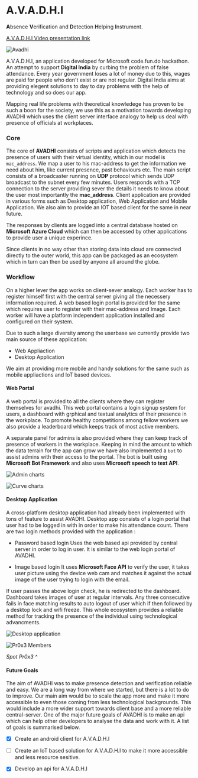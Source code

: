 # A.V.A.D.H.I

**A**bsence **V**erification and **D**etection **H**elping **I**nstrument.

[A.V.A.D.H.I Video presentation link](https://www.youtube.com/watch?v=YWZpV6OOou0)

![Avadhi](assets/login_welcome.png)


A.V.A.D.H.I, an application developed for Microsoft code.fun.do hackathon. An attempt to support **Digital India** by curbing the problem of false attendance. Every year government loses a lot of money due to this, wages are paid for people who don't exist or are not regular. Digital India aims at providing elegent solutions to day to day problems with the help of technology and so does our app.

Mapping real life problems with theoretical knowledege has proven to be such a boon for the society, we use this as a motivation towards developing AVADHI which uses the client server interface analogy to help us deal with presence of officials at workplaces.

### Core


The core of **AVADHI** consists of scripts and application which detects the presence of users with their virtual identity, which in our model is `mac_address`. We map a user to his mac-address to get the information we need about him, like current presence, past behaviours etc. The main script consists of a broadcaster running on **UDP** protocol which sends UDP broadcast to the subnet every few minutes. Users responds with a TCP connection to the server providing sever the details it needs to know about the user most importantly the **mac_address**. Client application are provided in various forms such as Desktop application, Web Application and Mobile Application. We also aim to provide an IOT based client for the same in near future.

The responses by clients are logged into a central database hosted on **Microsoft Azure Cloud** which can then be accessed by other applications to provide user a unique experince.

Since clients in no way other than storing data into cloud are connected directly to the outer world, this app can be packaged as an ecosystem which in turn can then be used by anyone all around the globe.

### Workflow

On a higher lever the app works on client-sever analogy. Each worker has to register himself first with the central server giving all the necessery information required. A web based login portal is provided for the same which requires user to register with their mac-address and Image. Each worker will have a platform independent application installed and configured on their system.

Due to such a large diversity among the userbase we currently provide two main source of these application:

* Web Appliaction
* Desktop Application

We aim at providing more mobile and handy solutions for the same such as mobile appliactions and IoT based devices.

#### Web Portal

A web portal is provided to all the clients where they can register themselves for avadhi. This web portal contains a login signup system for users, a dashboard with grphical and textual analytics of their presence in the workplace. To promote healthy competitions among fellow workers we also provide a leaderboard which keeps track of most active members.

A separate panel for admins is also provided where they can keep track of presence of workers in the workplace. Keeping in mind the amount to which the data terrain for the app can grow we have also implemented a `bot` to assist admins with their access to the portal. The bot is built using **Microsoft Bot Framework** and also uses **Microsoft speech to text API**.

![Admin charts](assets/admin_chart.png)

![Curve charts](assets/curve_chart.png)

#### Desktop Application

A cross-platform desktop application had already been implemented with tons of feature to assist AVADHI. Desktop app consists of a login portal that user had to be logged in with in order to make his attendance count. There are two login methods provided with the application :

* Password based login
	Uses the web based api provided by central server in order to log in user. It is similar to the web login portal of AVADHI.

* Image based login
	It uses **Microsoft Face API** to verify the user, it takes user picture using the device web cam and matches it against the actual image of the user trying to login with the email.


If user passes the above login check, he is redirected to the dashboard. Dashboard takes images of user at regular intervals. Any three consecutive fails in face matching results to auto logout of user which if then followed by a desktop lock and wifi freeze. This whole ecosystem provides a reliable method for tracking the presence of the individual using technological advancments.

![Desktop application](assets/desktop_app.png)

![Pr0x3 Members](assets/pr0x3.png)

_Spot Pr0x3 ^_


#### Future Goals

The aim of AVADHI was to make presence detection and verification reliable and easy. We are a long way from where we started, but there is a lot to do to improve. Our main aim would be to scale the app more and make it more accessible to even those coming from less technological backgrounds. This would include a more wider support towards client base and a more reliable central-server. One of the major future goals of AVADHI is to make an api which can help other developers to analyse the data and work with it. A list of goals is summarised below.

- [x] Create an android client for A.V.A.D.H.I

- [ ] Create an IoT based solution for A.V.A.D.H.I to make it more accessible and less resource sesitive.

- [x] Develop an api for A.V.A.D.H.I


